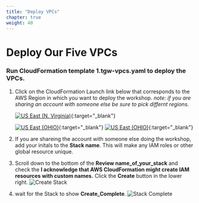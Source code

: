 ```yaml
---
title: "Deploy VPCs"
chapter: true
weight: 40
---
```


# Deploy Our Five VPCs

### Run CloudFormation template 1.tgw-vpcs.yaml to deploy the VPCs.

1. Click on the CloudFormation Launch link below that corresponds to the AWS Region in which you want to deploy the workshop. _note: if you are sharing an account with someone else be sure to pick differnt regions._

   [![US East (N. Virginia)](https://samdengler.github.io/cloudformation-launch-stack-button-svg/images/us-east-1.svg)](https://console.aws.amazon.com/cloudformation/home?region=us-east-1#/stacks/create/review?stackName=tgwworkshop&templateURL=https://s3.amazonaws.com/net-workshop-us-east-1/1.tgw-vpcs.yaml&param_AvailabilityZoneA=us-east-1a&param_AvailabilityZoneB=us-east-1b){:target="\_blank"}

   [![US East (OHIO)](https://samdengler.github.io/cloudformation-launch-stack-button-svg/images/us-east-2.svg)](https://console.aws.amazon.com/cloudformation/home?region=us-east-2#/stacks/create/review?stackName=tgwworkshop&templateURL=https://s3.amazonaws.com/net-workshop-us-east-2/1.tgw-vpcs.yaml&param_AvailabilityZoneA=us-east-2a&param_AvailabilityZoneB=us-east-2b){:target="\_blank"}
   [![US East (OHIO)](https://samdengler.github.io/cloudformation-launch-stack-button-svg/images/eu-west-1.svg)](https://console.aws.amazon.com/cloudformation/home?region=eu-west-1#/stacks/create/review?stackName=tgwworkshop&templateURL=https://s3.amazonaws.com/net-workshop-us-east-2/1.tgw-vpcs.yaml&param_AvailabilityZoneA=eu-west-1a&param_AvailabilityZoneB=eu-west-1b){:target="\_blank"}

1. If you are shareing the account with someone else doing the workshop, add your initals to the **Stack name**. This will make any IAM roles or other global resource unique.

1. Scroll down to the bottom of the **Review name_of_your_stack** and check the **I acknowledge that AWS CloudFormation might create IAM resources with custom names.** Click the **Create** button in the lower right.
   ![Create Stack](../images/createStack-VPCiam.png)

1. wait for the Stack to show **Create_Complete**.
   ![Stack Complete](../images/createStack-VPCComplete.png)
